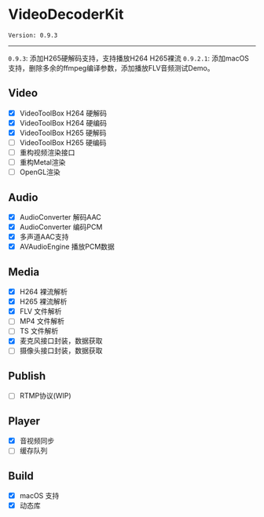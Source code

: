 # VideoDecoderKit

`Version: 0.9.3`

-------------

`0.9.3`: 添加H265硬解码支持，支持播放H264 H265裸流
`0.9.2.1`: 添加macOS支持，删除多余的ffmpeg编译参数，添加播放FLV音频测试Demo。

## Video
- [x] VideoToolBox H264 硬解码
- [x] VideoToolBox H264 硬编码
- [x] VideoToolBox H265 硬解码
- [ ] VideoToolBox H265 硬编码
- [ ] 重构视频渲染接口
- [ ] 重构Metal渲染
- [ ] OpenGL渲染
## Audio
- [x] AudioConverter 解码AAC
- [x] AudioConverter 编码PCM
- [x] 多声道AAC支持
- [x] AVAudioEngine 播放PCM数据
## Media
- [x] H264 裸流解析
- [x] H265 裸流解析
- [x] FLV 文件解析
- [ ] MP4 文件解析
- [ ] TS 文件解析
- [x] 麦克风接口封装，数据获取
- [ ] 摄像头接口封装，数据获取
## Publish
- [ ] RTMP协议(WIP)
## Player
- [x] 音视频同步
- [ ] 缓存队列
## Build
- [x] macOS 支持
- [x] 动态库
